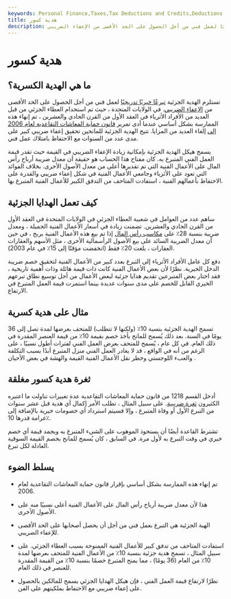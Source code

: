 ```yaml
---
keywords: Personal Finance,Taxes,Tax Deductions and Credits,Deductions and Credits
title: هدية كسور
description: تستلزم الهدية الجزئية تبرعًا خيريًا تدريجيًا لعمل فني من أجل الحصول على الحد الأقصى من الإعفاء الضريبي.
---
```


# هدية كسور
## ما هي الهدية الكسرية؟

تستلزم الهدية الجزئية [تبرعًا خيريًا تدريجيًا](/charitabledonation) لعمل فني من أجل الحصول على الحد الأقصى من [الإعفاء الضريبي](/tax-break). في الولايات المتحدة ، حيث تم استخدام العطاء الجزئي من قبل العديد من الأفراد الأثرياء في العقد الأول من القرن الحادي والعشرين ، تم إنهاء هذه الممارسة بشكل أساسي عندما أدى تمرير [قانون حماية المعاشات التقاعدية لعام 2006 إلى](/pensionprotectionact2006) إلغاء العديد من المزايا. تتيح الهدية الجزئية للمانحين تحقيق إعفاء ضريبي كبير على مدى عدد من السنوات مع الاحتفاظ بامتلاك عمل فني.

يسمح هيكل الهدية الجزئية بإمكانية زيادة الإعفاء الضريبي في القيمة حيث تقدر قيمة العمل الفني المتبرع به. كان مفتاح هذا الحساب هو حقيقة أن معدل ضريبة أرباح رأس المال على الأعمال الفنية التي تم تقديرها أعلى من معدل الأصول الأخرى. بخلاف الفوائد التي تعود على الأثرياء وجامعي الأعمال الفنية في شكل إعفاء ضريبي والقدرة على الاحتفاظ بأعمالهم الفنية ، استفادت المتاحف من التدفق الكبير للأعمال الفنية المتبرع بها.

## كيف تعمل الهدايا الجزئية

ساهم عدد من العوامل في شعبية العطاء الجزئي في الولايات المتحدة في العقد الأول من القرن الحادي والعشرين. تضمنت زيادة في أسعار الأعمال الفنية الجميلة ، ومعدل ضريبة بنسبة 28٪ على [مكاسب رأس المال](/capitalgain) إذا تم بيع هذه الأعمال الفنية بربح ، في حين أن معدل الضريبة السائد على بيع الأصول الرأسمالية الأخرى ، مثل الأسهم والعقارات العقارات ، بلغت 20٪ فقط (انخفضت مؤقتًا إلى 15٪ في عام 2003).

دفع كل عامل الأفراد الأثرياء إلى التبرع بعدد كبير من الأعمال الفنية لتحقيق خصم ضريبة الدخل الخيرية. نظرًا لأن بعض الأعمال الفنية كانت ذات قيمة هائلة وذات أهمية تاريخية ، فقد اختار بعض المتبرعين تقديم هدايا جزئية لبعض الأعمال من أجل توسيع نطاق تبرعهم الخيري القابل للخصم على مدى سنوات عديدة بينما استمرت قيمة العمل المتبرع في الارتفاع.

## مثال على هدية كسرية

تسمح الهدية الجزئية بنسبة 10٪ (ولكنها لا تتطلب) للمتحف بعرضها لمدة تصل إلى 36 يومًا في السنة. بعد ذلك يُسمح للمانح بأخذ خصم بقيمة 10٪ من قيمة العنصر المقدرة في ذلك العام. في كل عام ، يُسمح للمتحف بعرض العمل الفني لفترات أطول نسبيًا ، على الرغم من أنه في الواقع ، قد لا يغادر العمل الفني منزل المتبرع أبدًا بسبب التكلفة والعبء اللوجستي وخطر نقل الأعمال الفنية القيمة والهشة في بعض الأحيان .

## ثغرة هدية كسور مغلقة

أدخل القسم 1218 من قانون حماية المعاشات التقاعدية عدة تغييرات تناولت ما اعتبره الكثيرون [ثغرة ضريبية](/loophole). على سبيل المثال ، تطلب الأمر إكمال أي هدية قبل عشر سنوات من التبرع الأول أو وفاة المتبرع ، وإلا فسيتم استرداد أي خصومات خيرية بالإضافة إلى غرامة قدرها 10٪.

تشترط القاعدة أيضًا أن يستحوذ الموهوب على الشيء المتبرع به ويجمد قيمة أي خصم خيري في وقت التبرع به لأول مرة. في السابق ، كان يُسمح للمانح بخصم القيمة السوقية العادلة لكل تبرع.

## يسلط الضوء

- تم إنهاء هذه الممارسة بشكل أساسي بإقرار قانون حماية المعاشات التقاعدية لعام 2006.

- هذا لأن معدل ضريبة أرباح رأس المال على الأعمال الفنية أعلى نسبيًا منه على الأصول الأخرى.

- الهبة الجزئية هي التبرع بعمل فني من أجل أن يحصل أصحابها على الحد الأقصى للإعفاء الضريبي.

- استفادت المتاحف من تدفق كبير للأعمال الفنية الممنوحة بسبب العطاء الجزئي. على سبيل المثال ، تسمح هدية جزئية بنسبة 10٪ من الأعمال الفنية للمتحف بعرضها لمدة 10٪ من العام (36 يومًا) ، مما يمنح المتبرع خصمًا بنسبة 10٪ من القيمة المقدرة للعنصر في ذلك العام.

- نظرًا لارتفاع قيمة العمل الفني ، فإن هيكل الهدايا الجزئي يسمح للمالكين بالحصول على إعفاء ضريبي مع الاحتفاظ بملكيتهم على الفن.


